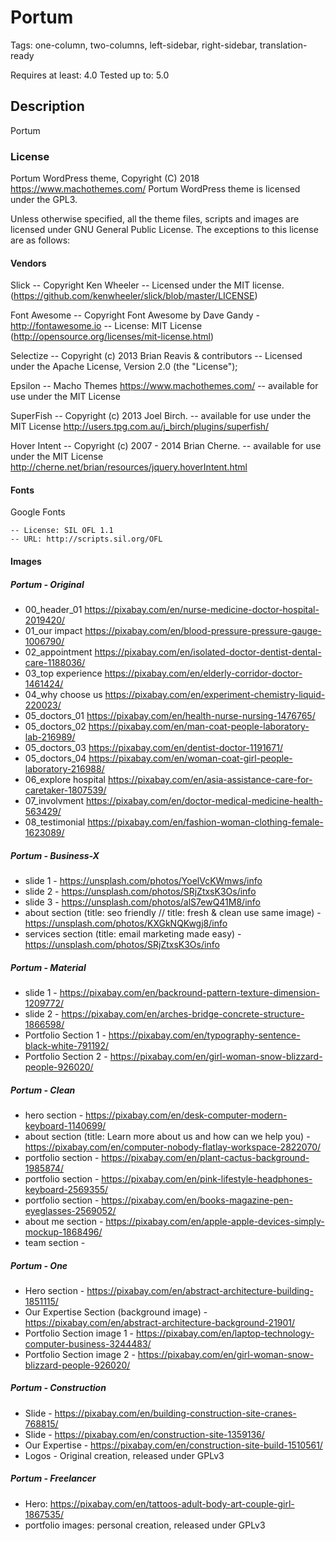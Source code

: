# Portum
Tags: one-column, two-columns, left-sidebar, right-sidebar, translation-ready

Requires at least:	4.0
Tested up to:		5.0

## Description

Portum

### License

Portum WordPress theme, Copyright (C) 2018 https://www.machothemes.com/
Portum WordPress theme is licensed under the GPL3.

Unless otherwise specified, all the theme files, scripts and images are licensed under GNU General Public License. The exceptions to this license are as follows:

#### Vendors
Slick
	-- Copyright Ken Wheeler
	-- Licensed under the MIT license. (https://github.com/kenwheeler/slick/blob/master/LICENSE)

Font Awesome
	-- Copyright Font Awesome by Dave Gandy - http://fontawesome.io
	-- License: MIT License (http://opensource.org/licenses/mit-license.html)

Selectize
	-- Copyright (c) 2013 Brian Reavis & contributors
	-- Licensed under the Apache License, Version 2.0 (the "License");

Epsilon
	-- Macho Themes https://www.machothemes.com/
	-- available for use under the MIT License

SuperFish
	-- Copyright (c) 2013 Joel Birch.
	-- available for use under the MIT License http://users.tpg.com.au/j_birch/plugins/superfish/

Hover Intent
	-- Copyright (c) 2007 - 2014 Brian Cherne.
	-- available for use under the MIT License  http://cherne.net/brian/resources/jquery.hoverIntent.html

#### Fonts

Google Fonts

	-- License: SIL OFL 1.1
	-- URL: http://scripts.sil.org/OFL

#### Images

##### Portum - Original

- 00_header_01  https://pixabay.com/en/nurse-medicine-doctor-hospital-2019420/
- 01_our impact  https://pixabay.com/en/blood-pressure-pressure-gauge-1006790/
- 02_appointment  https://pixabay.com/en/isolated-doctor-dentist-dental-care-1188036/
- 03_top experience  https://pixabay.com/en/elderly-corridor-doctor-1461424/
- 04_why choose us  https://pixabay.com/en/experiment-chemistry-liquid-220023/
- 05_doctors_01  https://pixabay.com/en/health-nurse-nursing-1476765/
- 05_doctors_02  https://pixabay.com/en/man-coat-people-laboratory-lab-216989/
- 05_doctors_03  https://pixabay.com/en/dentist-doctor-1191671/
- 05_doctors_04  https://pixabay.com/en/woman-coat-girl-people-laboratory-216988/
- 06_explore hospital  https://pixabay.com/en/asia-assistance-care-for-caretaker-1807539/
- 07_involvment  https://pixabay.com/en/doctor-medical-medicine-health-563429/
- 08_testimonial  https://pixabay.com/en/fashion-woman-clothing-female-1623089/

##### Portum - Business-X

- slide 1 - https://unsplash.com/photos/YoelVcKWmws/info
- slide 2 - https://unsplash.com/photos/SRjZtxsK3Os/info
- slide 3 - https://unsplash.com/photos/alS7ewQ41M8/info
- about section (title: seo friendly // title: fresh & clean use same image) - https://unsplash.com/photos/KXGkNQKwgj8/info
- services section (title: email marketing made easy) - https://unsplash.com/photos/SRjZtxsK3Os/info

##### Portum - Material
- slide 1 - https://pixabay.com/en/backround-pattern-texture-dimension-1209772/
- slide 2 - https://pixabay.com/en/arches-bridge-concrete-structure-1866598/
- Portfolio Section 1 - https://pixabay.com/en/typography-sentence-black-white-791192/
- Portfolio Section 2 - https://pixabay.com/en/girl-woman-snow-blizzard-people-926020/

##### Portum - Clean
- hero section - https://pixabay.com/en/desk-computer-modern-keyboard-1140699/
- about section (title: Learn more about us and how can we help you) - https://pixabay.com/en/computer-nobody-flatlay-workspace-2822070/
- portfolio section - https://pixabay.com/en/plant-cactus-background-1985874/
- portfolio section - https://pixabay.com/en/pink-lifestyle-headphones-keyboard-2569355/
- portfolio section - https://pixabay.com/en/books-magazine-pen-eyeglasses-2569052/
- about me section - https://pixabay.com/en/apple-apple-devices-simply-mockup-1868496/
- team section -

##### Portum - One
- Hero section - https://pixabay.com/en/abstract-architecture-building-1851115/
- Our Expertise Section (background image) - https://pixabay.com/en/abstract-architecture-background-21901/
- Portfolio Section image 1 - https://pixabay.com/en/laptop-technology-computer-business-3244483/
- Portfolio Section image 2 - https://pixabay.com/en/girl-woman-snow-blizzard-people-926020/

##### Portum - Construction
- Slide - https://pixabay.com/en/building-construction-site-cranes-768815/
- Slide - https://pixabay.com/en/construction-site-1359136/
- Our Expertise - https://pixabay.com/en/construction-site-build-1510561/
- Logos - Original creation, released under GPLv3

##### Portum - Freelancer
- Hero: https://pixabay.com/en/tattoos-adult-body-art-couple-girl-1867535/
- portfolio images: personal creation, released under GPLv3